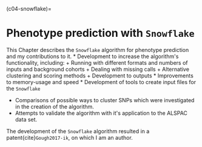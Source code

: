 (c04-snowflake)=
# Phenotype prediction with `Snowflake`

[//]: # (TODO: Cite ALSPAC here)
[//]: # (TODO: Put in other datasets if I mention them)
[//]: # (TODO: Cross-reference to the sections of the Chapter)

This Chapter describes the `Snowflake` algorithm for phenotype prediction and my contributions to it.
    * Development to increase the algorithm's functionality, including:
        + Running with different formats and numbers of inputs and background cohorts
        + Dealing with missing calls 
        + Alternative clustering and scoring methods
        + Development to outputs
    * Improvements to memory-usage and speed
    * Development of tools to create input files for the `Snowflake`
 - Comparisons of possible ways to cluster SNPs which were investigated in the creation of the algorithm.
 - Attempts to validate the algorithm with it's application to the ALSPAC data set.

The development of the  `Snowflake` algorithm resulted in a patent{cite}`Gough2017-ik`, on which I am an author.
